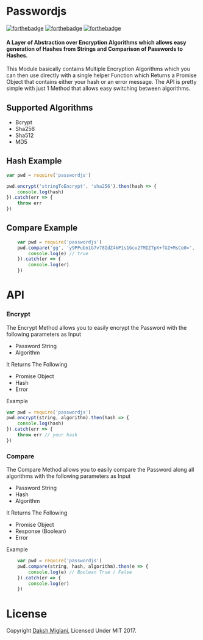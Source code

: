 # Passwordjs

[![forthebadge](http://forthebadge.com/images/badges/uses-js.svg)](https://js.org/)
[![forthebadge](http://forthebadge.com/images/badges/built-with-love.svg)](https://github.com/Dakssh/passwordjs)
[![forthebadge](http://forthebadge.com/images/badges/check-it-out.svg)](https://www.npmjs.com/package/passwordjs)

#### A Layer of Abstraction over Encryption Algorithms which allows easy generation of Hashes from Strings and Comparison of Passwords to Hashes.

This Module basically contains Multiple Encryption Algorithms which you can then use directly with a single helper Function which Returns a Promise Object that contains either your hash or an error message. The API is pretty simple with just 1 Method that allows easy switching between algorithms.


## Supported Algorithms

- Bcrypt 
- Sha256
- Sha512
- MD5

## Hash Example
```javascript
var pwd = require('passwordjs')

pwd.encrypt('stringToEncrypt', 'sha256').then(hash => {
    console.log(hash)
}).catch(err => {
    throw err
})
```

## Compare Example
```javascript
    var pwd = require('passwordjs')
    pwd.compare('gg', 'y9PPubn1G7v78IdZ4kP1s1Gcv27MIZ7pX+fGZ+MsCo0=', 'sha256').then(e => {
        console.log(e) // true
    }).catch(er => {
        console.log(er)
    })
```

# API

### Encrypt
The Encrypt Method allows you to easily encrypt the Password with the following parameters as Input

- Password String
- Algorithm

It Returns The Following
    
- Promise Object
- Hash
- Error

Example 

```javascript
var pwd = require('passwordjs')
pwd.encrypt(string, algorithm).then(hash => {
    console.log(hash)
}).catch(err => {
    throw err // your hash
})
```

### Compare
The Compare Method allows you to easily compare the Password along all algorithms with the following parameters as Input

- Password String
- Hash
- Algorithm

It Returns The Following
    
- Promise Object
- Response (Boolean)
- Error

Example 
    
```javascript
    var pwd = require('passwordjs')
    pwd.compare(string, hash, algorithm).then(e => {
        console.log(e) // Boolean True / False
    }).catch(er => {
        console.log(er)
    })
```

# License

Copyright [Daksh Miglani](https://dak.sh/), Licensed Under MIT 2017.